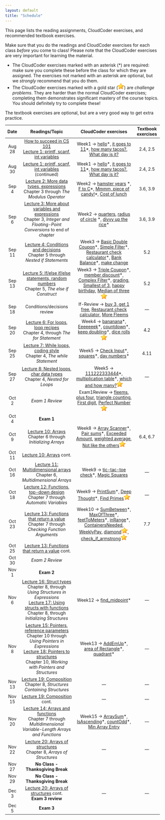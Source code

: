 ```yaml
---
layout: default
title: "Schedule"
---
```


This page lists the reading assignments, CloudCoder exercises, and recommended textbook exercises.

Make sure that you do the readings and CloudCoder exercises for each class *before* you come to class!  Please note that the CloudCoder exercises are very important for learning the material.

* The CloudCoder exercises marked with an asterisk (\*) are required: make sure you complete these before the class for which they are assigned.  The exercises not marked with an asterisk are optional, but we *strongly* recommend that you do them.
* The CloudCoder exercises marked with a gold star (![gold star](img/goldstar-tiny.png)) are *challenge problems*.  They are harder than the normal CloudCoder exercises; completing them demonstrates significant mastery of the course topics.  You should definitely try to complete these!

The textbook exercises are optional, but are a very good way to get extra practice.

Date | Readings/Topic | CloudCoder exercises | Textbook exercises
:----: | :--------: | :--------------------: | :------------------:
Aug 28 | [How to succeed in CS 101](success.html) <br /> [Lecture 1: printf, scanf, int variables](lectures/lecture01.html)| Week1 &rarr; [hello](https://cs.ycp.edu/cloudcoder/#exercise?c=23,p=1084)\*, [it goes to 11](https://cs.ycp.edu/cloudcoder/#exercise?c=23,p=1085)\*, [how many tacos?](https://cs.ycp.edu/cloudcoder/#exercise?c=23,p=1086), [What day is it?](https://cs.ycp.edu/cloudcoder/#exercise?c=23,p=1087) | 2.4, 2.5
Aug 30 | [Lecture 1: printf, scanf, int variables](lectures/lecture01.html) <br /> (continued) | Week1 &rarr; [hello](https://cs.ycp.edu/cloudcoder/#exercise?c=23,p=1084)\*, [it goes to 11](https://cs.ycp.edu/cloudcoder/#exercise?c=23,p=1085)\*, [how many tacos?](https://cs.ycp.edu/cloudcoder/#exercise?c=23,p=1086), [What day is it?](https://cs.ycp.edu/cloudcoder/#exercise?c=23,p=1087) | 2.4, 2.5
Sep 4 | [Lecture 2: More data types, expressions](lectures/lecture02.html)<br>Chapter 3 through *The Modulus Operator* | Week2 &rarr; [hamster years](https://cs.ycp.edu/cloudcoder/#exercise?c=23,p=1088) \*, [F to C](https://cs.ycp.edu/cloudcoder/#exercise?c=23,p=1089)\*, [Mmmm, piece of candy!](https://cs.ycp.edu/cloudcoder/#exercise?c=23,p=1090)\*, [Cost of lunch](https://cs.ycp.edu/cloudcoder/#exercise?c=23,p=1091) | 3.6, 3.9
Sep 6 | [Lecture 3: More about variables and expressions](lectures/lecture03.html)<br>Chapter 3, *Integer and Floating-Point Conversions* to end of chapter | Week2 &rarr; [quarters](https://cs.ycp.edu/cloudcoder/#exercise?c=23,p=106), [radius of circle](https://cs.ycp.edu/cloudcoder/#exercise?c=23,p=992) \*, [divvy up the rice](https://cs.ycp.edu/cloudcoder/#exercise?c=23,p=993)\* | 3.6, 3.9
Sep 11 | [Lecture 4: Conditions and decisions](lectures/lecture04.html)<br>Chapter 5 through *Nested if Statements* | Week3 &rarr; [Basic Double Coupon](https://cs.ycp.edu/cloudcoder/#exercise?c=23,p=994)\*, [Simple Filter](https://cs.ycp.edu/cloudcoder/#exercise?c=23,p=995)\*, [Restaurant check calculator](https://cs.ycp.edu/cloudcoder/#exercise?c=23,p=997)\*, [Bank Balance](https://cs.ycp.edu/cloudcoder/#exercise?c=23,p=996)\*, [make change](https://cs.ycp.edu/cloudcoder/#exercise?c=23,p=1031) | 5.2
Sep 13 | [Lecture 5: If/else if/else statements, random numbers](lectures/lecture05.html)<br>Chapter 5, *The else if Construct* | Week3 &rarr; [Triple Coupon](https://cs.ycp.edu/cloudcoder/#exercise?c=23,p=998)\*, [member discount](https://cs.ycp.edu/cloudcoder/#exercise?c=23,p=999)\*, [Complex Filter](https://cs.ycp.edu/cloudcoder/#exercise?c=23,p=1000)\*, [grading](https://cs.ycp.edu/cloudcoder/#exercise?c=23,p=1041), [Smallest of 3](https://cs.ycp.edu/cloudcoder/#exercise?c=23,p=1053), [happy birthday](https://cs.ycp.edu/cloudcoder/#exercise?c=23,p=1064), [Median of three](https://cs.ycp.edu/cloudcoder/#exercise?c=23,p=1045)![gold star](img/goldstar-tiny.png) | 5.2
Sep 18 | <span class="activity">Conditions/decisions review</span> | If-Review &rarr; [buy 3, get 1 free](https://cs.ycp.edu/cloudcoder/#exercise?c=23,p=1047), [Restaurant check calculator](https://cs.ycp.edu/cloudcoder/#exercise?c=23,p=1026), [More Fleems](https://cs.ycp.edu/cloudcoder/#exercise?c=23,p=1081) | &mdash;
Sep 20 | [Lecture 6: For loops, loop recipes](lectures/lecture06.html)<br>Chapter 4, through *The for Statement* | Week4 &rarr; [bananana](https://cs.ycp.edu/cloudcoder/#exercise?c=23,p=1001)\*, [Eeeeeeek](https://cs.ycp.edu/cloudcoder/#exercise?c=23,p=1030)\*, [countdown](https://cs.ycp.edu/cloudcoder/#exercise?c=23,p=1002)\*, [keep doubling](https://cs.ycp.edu/cloudcoder/#exercise?c=23,p=1003)\*, [dice rolls](https://cs.ycp.edu/cloudcoder/#exercise?c=23,p=1032)![gold star](img/goldstar-tiny.png) | 4.2
Sep 25 |  [Lecture 7: While loops, coding style](lectures/lecture07.html)<br>Chapter 4, *The while Statement* | Week5 &rarr; [Check Input](https://cs.ycp.edu/cloudcoder/#exercise?c=23,p=1004)\*, [squares](https://cs.ycp.edu/cloudcoder/#exercise?c=23,p=1005)\*, [day numbers](https://cs.ycp.edu/cloudcoder/#exercise?c=23,p=1006)\* | 4.11
Sep 27 | [Lecture 8: Nested loops, char data types](lectures/lecture08.html)<br>Chapter 4, *Nested for Loops* | Week5 &rarr; [111222333444](https://cs.ycp.edu/cloudcoder/#exercise?c=23,p=1007)\*, [multiplication table](https://cs.ycp.edu/cloudcoder/#exercise?c=23,p=1046)\*, [which and how many?](https://cs.ycp.edu/cloudcoder/#exercise?c=23,p=1008)![gold star](img/goldstar-tiny.png) | &mdash;
Oct 2 | *Exam 1 Review* | Exam1Review &rarr; [fleems](https://cs.ycp.edu/cloudcoder/#exercise?c=23,p=1042), [plus four](https://cs.ycp.edu/cloudcoder/#exercise?c=23,p=1069), [triangle counting](https://cs.ycp.edu/cloudcoder/#exercise?c=23,p=1070), [First digit](https://cs.ycp.edu/cloudcoder/#exercise?c=23,p=1059), [Perfect Number](https://cs.ycp.edu/cloudcoder/#exercise?c=23,p=1054)![gold star](img/goldstar-tiny.png)
Oct 4 | **Exam 1** | |
Oct 9 | [Lecture 10: Arrays](lectures/lecture10.html)<br>Chapter 6 through *Initializing Arrays* | Week8 &rarr; [Array Scanner](https://cs.ycp.edu/cloudcoder/#exercise?c=23,p=1009)\*, [Pair sums](https://cs.ycp.edu/cloudcoder/#exercise?c=23,p=1010)\*, [Exceeded Amount](https://cs.ycp.edu/cloudcoder/#exercise?c=23,p=1011), [weighted average](https://cs.ycp.edu/cloudcoder/#exercise?c=23,p=1062), [Not like the others](https://cs.ycp.edu/cloudcoder/#exercise?c=23,p=1012)![gold star](img/goldstar-tiny.png) | 6.4, 6.7
Oct 11 | [Lecture 10: Arrays](lectures/lecture10.html) cont. | | 
Oct 16  | [Lecture 11: Multidimensional arrays](lectures/lecture11.html)<br>Chapter 6, *Multidimensional Arrays* | Week9 &rarr; [tic-tac-toe check](https://cs.ycp.edu/cloudcoder/#exercise?c=23,p=1040)\*, [Magic Squares](https://cs.ycp.edu/cloudcoder/#exercise?c=23,p=1051) | &mdash;
Oct 18 | [Lecture 12: Functions, top-down design](lectures/lecture12.html)<br>Chapter 7 through *Automatic Variables* | Week9 &rarr;  [PrintSum](https://cs.ycp.edu/cloudcoder/#exercise?c=23,p=1013)\*, [Deep Thought](https://cs.ycp.edu/cloudcoder/#exercise?c=23,p=1014)\*, [Find Primes](https://cs.ycp.edu/cloudcoder/#exercise?c=23,p=1015)![gold star](img/goldstar-tiny.png) | &mdash;
Oct 23 | [Lecture 13: Functions that return a value](lectures/lecture13.html)<br>Chapter 7 through *Checking Function Arguments* | Week10 &rarr; [SumBetween](https://cs.ycp.edu/cloudcoder/#exercise?c=23,p=1019)\*, [MaxOfThree](https://cs.ycp.edu/cloudcoder/#exercise?c=23,p=1020)\*, [feetToMeters](https://cs.ycp.edu/cloudcoder/#exercise?c=23,p=1037)\*, [inRange](https://cs.ycp.edu/cloudcoder/#exercise?c=23,p=1038)\*, [ContainersNeeded](https://cs.ycp.edu/cloudcoder/#exercise?c=23,p=1049), [WeeklyPay](https://cs.ycp.edu/cloudcoder/#exercise?c=23,p=1050), [diamond](https://cs.ycp.edu/cloudcoder/#exercise?c=23,p=1039)![gold star](img/goldstar-tiny.png), [check\_if\_armstrong](https://cs.ycp.edu/cloudcoder/#exercise?c=23,p=1058)![gold star](img/goldstar-tiny.png) | 7.7
Oct 25 | [Lecture 13: Functions that return a value](lectures/lecture13.html) cont. | | 
Oct 30 | *Exam 2 Review* | | 
Nov 1 | **Exam 2** | |
Nov 6 | [Lecture 16: Struct types](lectures/lecture16.html)<br>Chapter 8, through *Using Structures in Expressions*<br>[Lecture 17: Using structs with functions](lectures/lecture17.html)<br>Chapter 8, through *Initializing Structures* | Week12 &rarr; [find\_midpoint](https://cs.ycp.edu/cloudcoder/#exercise?c=23,p=1066)\* | &mdash;
Nov 8 | [Lecture 15: Pointers, reference parameters](lectures/lecture15.html)<br>Chapter 10 through *Using Pointers in Expressions* <br /> [Lecture 18: Pointers to structures](lectures/lecture18.html)<br>Chapter 10, *Working with Pointers and Structures* | Week13 &rarr; [AddEmUp](https://cs.ycp.edu/cloudcoder/#exercise?c=23,p=1021)\*, [area of Rectangle](https://cs.ycp.edu/cloudcoder/#exercise?c=23,p=1022)\*, [quadrant](https://cs.ycp.edu/cloudcoder/#exercise?c=23,p=1048)\* | &mdash;
Nov 13 | [Lecture 19: Composition](lectures/lecture19.html)<br>Chapter 8, *Structures Containing Structures* | &mdash; | &mdash;
Nov 15 | [Lecture 19: Composition](lectures/lecture19.html) cont. | &mdash; | &mdash;
Nov 20 | [Lecture 14: Arrays and functions](lectures/lecture14.html)<br>Chapter 7 through *Multidimensional Variable-Length Arrays and Functions* | Week15 &rarr; [ArraySum](https://cs.ycp.edu/cloudcoder/#exercise?c=23,p=1016)\*, [IsAscending](https://cs.ycp.edu/cloudcoder/#exercise?c=23,p=1018)\*, [countOdd](https://cs.ycp.edu/cloudcoder/#exercise?c=23,p=1017)\*, [Min Array Entry](https://cs.ycp.edu/cloudcoder/#exercise?c=23,p=1052) | &mdash;
Nov 22 | [Lecture 20: Arrays of structures](lectures/lecture20.html)<br>Chapter 8, *Arrays of Structures* | &mdash; | &mdash;
Nov 27 | **No Class - Thanksgiving Break** | |
Nov 29 | **No Class - Thanksgiving Break** | |
Dec 3  | [Lecture 20: Arrays of structures](lectures/lecture20.html) cont. <br /> **Exam 3 review** | &mdash; | &mdash;
Dec 5 | **Exam 3** |  |


<!-- vim:set wrap: -->
<!-- vim:set linebreak: -->
<!-- vim:set nolist: -->
